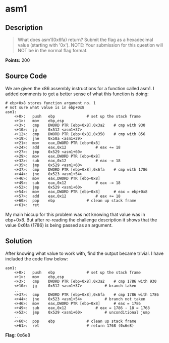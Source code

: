 # asm1

## Description
> What does asm1(0x6fa) return? Submit the flag as a hexadecimal value (starting
> with '0x'). NOTE: Your submission for this question will NOT be in the normal
> flag format.

**Points:** 200

## Source Code

We are given the x86 assembly instructions for a function called asm1. I
added comments to get a better sense of what this function is doing:

```
# ebp+0x8 stores function argument no. 1
# not sure what value is in ebp+0x8
asm1:
	<+0>:	push   ebp				# set up the stack frame
	<+1>:	mov    ebp,esp
	<+3>:	cmp    DWORD PTR [ebp+0x8],0x3a2	# cmp with 930
	<+10>:	jg     0x512 <asm1+37>
	<+12>:	cmp    DWORD PTR [ebp+0x8],0x358	# cmp with 856
	<+19>:	jne    0x50a <asm1+29>
	<+21>:	mov    eax,DWORD PTR [ebp+0x8]
	<+24>:	add    eax,0x12				# eax += 18
	<+27>:	jmp    0x529 <asm1+60>
	<+29>:	mov    eax,DWORD PTR [ebp+0x8]
	<+32>:	sub    eax,0x12				# eax -= 18
	<+35>:	jmp    0x529 <asm1+60>
	<+37>:	cmp    DWORD PTR [ebp+0x8],0x6fa	# cmp with 1786
	<+44>:	jne    0x523 <asm1+54>
	<+46>:	mov    eax,DWORD PTR [ebp+0x8]
	<+49>:	sub    eax,0x12				# eax -= 18
	<+52>:	jmp    0x529 <asm1+60>
	<+54>:	mov    eax,DWORD PTR [ebp+0x8]		# eax = ebp+0x8
	<+57>:	add    eax,0x12				# eax += 18
	<+60>:	pop    ebp				# clean up stack frame
	<+61>:	ret
```

My main hiccup for this problem was not knowing that value was in ebp+0x8. But
after re-reading the challenge description it shows that the value 0x6fa (1786)
is being passed as an argument.

## Solution
After knowing what value to work with, find the output became trivial. I have
included the code flow below:

```
asm1:
	<+0>:	push   ebp				# set up the stack frame
	<+1>:	mov    ebp,esp
	<+3>:	cmp    DWORD PTR [ebp+0x8],0x3a2	# cmp 1786 with 930
	<+10>:	jg     0x512 <asm1+37>			# branch taken
	...
	<+37>:	cmp    DWORD PTR [ebp+0x8],0x6fa	# cmp 1786 with 1786
	<+44>:	jne    0x523 <asm1+54>			# branch not taken
	<+46>:	mov    eax,DWORD PTR [ebp+0x8]		# eax = 1786
	<+49>:	sub    eax,0x12				# eax = 1786 - 18 = 1768
	<+52>:	jmp    0x529 <asm1+60>			# unconditional jump
	...
	<+60>:	pop    ebp				# clean up stack frame
	<+61>:	ret   					# return 1768 (0x6e8)
```

**Flag**: 0x6e8
